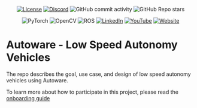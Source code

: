 <div align="center">

[![License](https://img.shields.io/badge/License-Apache_2.0-blue.svg)](https://opensource.org/licenses/Apache-2.0)
[![Discord](https://img.shields.io/discord/953808765935816715?label=Autoware%20Discord)](https://discord.com/invite/Q94UsPvReQ)
![GitHub commit activity](https://img.shields.io/github/commit-activity/m/autowarefoundation/autoware.privately-owned-vehicles)
![GitHub Repo stars](https://img.shields.io/github/stars/autowarefoundation/autoware.privately-owned-vehicles)

![PyTorch](https://img.shields.io/badge/PyTorch-EE4C2C?style=for-the-badge&logo=pytorch&logoColor=white)
![OpenCV](https://img.shields.io/badge/OpenCV-27338e?style=for-the-badge&logo=OpenCV&logoColor=whit)
![ROS](https://img.shields.io/badge/ROS-22314E?style=for-the-badge&logo=ROS&logoColor=whit)
[![LinkedIn](https://img.shields.io/badge/LinkedIn-0077B5?style=for-the-badge&logo=linkedin&logoColor=white)](https://www.linkedin.com/company/the-autoware-foundation)
[![YouTube](https://img.shields.io/badge/YouTube-FF0000?style=for-the-badge&logo=youtube&logoColor=white)](https://www.youtube.com/@autowarefoundation)
[![Website](https://img.shields.io/badge/website-000000?style=for-the-badge&logo=About.me&logoColor=white)](https://autoware.org/)
</div>

# Autoware - Low Speed Autonomy Vehicles
The repo describes the goal, use case, and design of low speed autonomy vehicles using Autoware.

To learn more about how to participate in this project, please read the [onboarding guide](/ONBOARDING.md)

